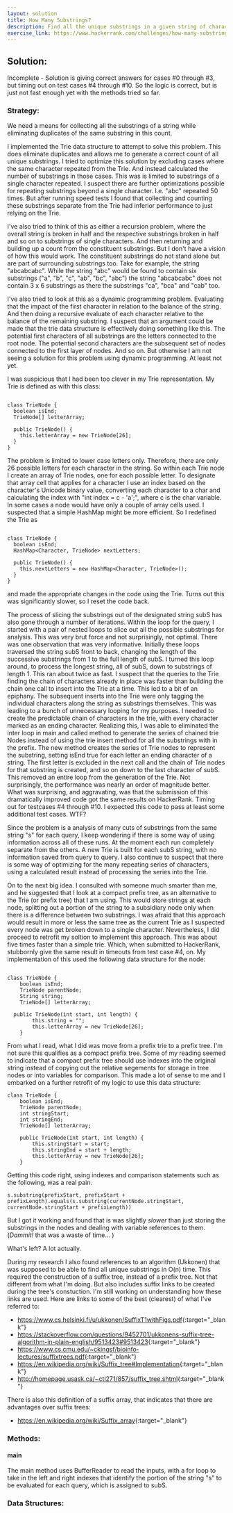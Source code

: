 ```yaml
---
layout: solution
title: How Many Substrings?
description: Find all the unique substrings in a given string of characters.
exercise_link: https://www.hackerrank.com/challenges/how-many-substrings
---
```

## Solution:
Incomplete - Solution is giving correct answers for cases #0 through #3, but timing out on test cases #4 through #10. So the logic is correct, but is just not fast enough yet with the methods tried so far.
### Strategy:
We need a means for collecting all the substrings of a string while eliminating duplicates of the same substring in this count.

I implemented the Trie data structure to attempt to solve this problem. This does eliminate duplicates and allows me to generate a correct count of all unique substrings. I tried to optimize this solution by excluding cases where the same character repeated from the Trie. And instead calculated the number of substrings in those cases. This was is limited to substrings of a single character repeated. I suspect there are further optimizations possible for repeating substrings beyond a single character. I.e. "abc" repeated 50 times. But after running speed tests I found that collecting and counting these substrings separate from the Trie had inferior performance to just relying on the Trie.

I've also tried to think of this as either a recursion problem, where the overall string is broken in half and the respective substrings broken in half and so on to substrings of single characters. And then returning and building up a count from the constituent substrings. But I don't have a vision of how this would work. The constituent substrings do not stand alone but are part of surrounding substrings too. Take for example, the string "abcabcabc". While the string "abc" would be found to contain six substrings ("a", "b", "c", "ab", "bc", "abc") the string "abcabcabc" does not contain 3 x 6 substrings as there the substrings "ca", "bca" and "cab" too.

I've also tried to look at this as a dynamic programming problem. Evaluating that the impact of the first character in relation to the balance of the string. And then doing a recursive evaluate of each character relative to the balance of the remaining substring. I suspect that an argument could be made that the trie data structure is effectively doing something like this. The potential first characters of all substrings are the letters connected to the root node. The potential second characters are the subsequent set of nodes connected to the first layer of nodes. And so on. But otherwise I am not seeing a solution for this problem using dynamic programming. At least not yet.

I was suspicious that I had been too clever in my Trie representation. My Trie is defined as with this class:
~~~

class TrieNode {
  boolean isEnd;
  TrieNode[] letterArray;

  public TrieNode() {
    this.letterArray = new TrieNode[26];
  }
}

~~~
The problem is limited to lower case letters only. Therefore, there are only 26 possible letters for each character in the string. So within each Trie node I create an array of Trie nodes, one for each possible letter. To designate that array cell that applies for a character I use an index based on the character's Unicode binary value, converting each character to a char and calculating the index with "int index = c - 'a';", where c is the char variable. In some cases a node would have only a couple of array cells used. I suspected that a simple HashMap might be more efficient. So I redefined the Trie as
~~~

class TrieNode {
  boolean isEnd;
  HashMap<Character, TrieNode> nextLetters;

  public TrieNode() {
    this.nextLetters = new HashMap<Character, TrieNode>();
  }
}

~~~
and made the appropriate changes in the code using the Trie. Turns out this was significantly slower, so I reset the code back.  

The process of slicing the substrings out of the designated string subS has also gone through a number of iterations. Within the loop for the query, I started with a pair of nested loops to slice out all the possible substrings for analysis. This was very brut force and not surprisingly, not optimal. There was one observation that was very informative. Initially these loops traversed the string subS front to back, changing the length of the successive substrings from 1 to the full length of subS. I turned this loop around, to process the longest string, all of subS, down to substrings of length 1. This ran about twice as fast. I suspect that the queries to the Trie finding the chain of characters already in place was faster than building the chain one call to insert into the Trie at a time. This led to a bit of an epiphany. The subsequent inserts into the Trie were only tagging the individual characters along the string as substrings themselves. This was leading to a bunch of unnecessary looping for my purposes. I needed to create the predictable chain of characters in the trie, with every character marked as an ending character. Realizing this, I was able to eliminated the inter loop in main and called method to generate the series of chained trie Nodes instead of using the trie insert method for all the substrings with in the prefix. The new method creates the series of Trie nodes to represent the substring, setting isEnd true for each letter an ending character of a string. The first letter is excluded in the next call and the chain of Trie nodes for that substring is created, and so on down to the last character of subS. This removed an entire loop from the generation of the Trie. Not surprisingly, the performance was nearly an order of magnitude better. What was surprising, and aggravating, was that the submission of this dramatically improved code got the same results on HackerRank. Timing out for testcases #4 through #10. I expected this code to pass at least some additional test cases. WTF?

Since the problem is a analysis of many cuts of substrings from the same string "s" for each query, I keep wondering if there is some way of using information across all of these runs. At the moment each run completely separate from the others. A new Trie is built for each subS string, with no information saved from query to query. I also continue to suspect that there is some way of optimizing for the many repeating series of characters, using a calculated result instead of processing the series into the Trie.

On to the next big idea. I consulted with someone much smarter than me, and he suggested that I look at a compact prefix tree, as an alternative to the Trie (or prefix tree) that I am using. This would store strings at each node, splitting out a portion of the string to a subsidiary node only when there is a difference between two substrings. I was afraid that this approach would result in more or less the same tree as the current Trie as I suspected every node was get broken down to a single character. Nevertheless, I did proceed to retrofit my soltion to implement this approach. This was about five times faster than a simple trie. Which, when submitted to HackerRank, stubbornly give the same result in timeouts from test case #4, on. My implementation of this used the following data structure for the node:
~~~

class TrieNode {
	boolean isEnd;
	TrieNode parentNode;
	String string;
	TrieNode[] letterArray;

  public TrieNode(int start, int length) {
		this.string = "";
		this.letterArray = new TrieNode[26];
	}
~~~
From what I read, what I did was move from a prefix trie to a prefix tree. I'm not sure this qualifies as a compact prefix tree. Some of my reading seemed to indicate that a compact prefix tree should use indexes into the original string instead of copying out the relative segements for storage in tree nodes or into variables for comparison. This made a lot of sense to me and I embarked on a further retrofit of my logic to use this data structure:
~~~
class TrieNode {
	boolean isEnd;
	TrieNode parentNode;
	int stringStart;
	int stringEnd;
	TrieNode[] letterArray;

	public TrieNode(int start, int length) {
		this.stringStart = start;
		this.stringEnd = start + length;
		this.letterArray = new TrieNode[26];
	}
~~~
Getting this code right, using indexes and comparison statements such as the following, was a real pain.
~~~
s.substring(prefixStart, prefixStart + prefixLength).equals(s.substring(currentNode.stringStart, currentNode.stringStart + prefixLength))
~~~
But I got it working and found that is was slightly *slower* than just storing the substrings in the nodes and dealing with variable references to them. (*Dammit!* that was a waste of time... )

What's left? A lot actually.

During my research I also found references to an algorithm (Ukkonen) that was supposed to be able to find all unique substrings in O(n) time. This required the construction of a suffix tree, instead of a prefix tree. Not that different from what I'm doing. But also includes suffix links to be created during the tree's constuction. I'm still working on understanding how these links are used. Here are links to some of the best (clearest) of what I've referred to:
- <https://www.cs.helsinki.fi/u/ukkonen/SuffixT1withFigs.pdf>{:target="\_blank"}
- <https://stackoverflow.com/questions/9452701/ukkonens-suffix-tree-algorithm-in-plain-english/9513423#9513423>{:target="\_blank"}
- <https://www.cs.cmu.edu/~ckingsf/bioinfo-lectures/suffixtrees.pdf>{:target="\_blank"}
- <https://en.wikipedia.org/wiki/Suffix_tree#Implementation>{:target="\_blank"}
- <http://homepage.usask.ca/~ctl271/857/suffix_tree.shtml>{:target="\_blank"}

There is also this definition of a suffix array, that indicates that there are advantages over suffix trees:
- <https://en.wikipedia.org/wiki/Suffix_array>{:target="\_blank"}

### Methods:

#### main
The main method uses BufferReader to read the inputs, with a for loop to take in the left and right indexes that identify the portion of the string "s" to be evaluated for each query, which is assigned to subS.


### Data Structures:
